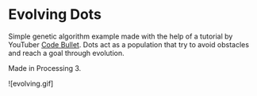 # Evolving Dots
Simple genetic algorithm example made with the help of a tutorial by YouTuber [Code Bullet](https://www.youtube.com/channel/UC0e3QhIYukixgh5VVpKHH9Q). Dots act as a population that try to avoid obstacles and reach a goal through evolution.

Made in Processing 3.

![evolving.gif]
